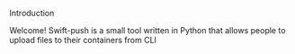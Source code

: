 Introduction

Welcome! Swift-push is a small tool written in Python that allows people to upload
files to their containers from CLI